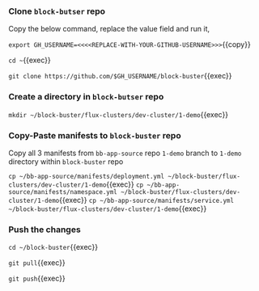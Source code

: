 ### Clone `block-butser` repo
Copy the below command, replace the value field and run it,

`export GH_USERNAME=<<<<REPLACE-WITH-YOUR-GITHUB-USERNAME>>>`{{copy}}

`cd ~`{{exec}}

`git clone https://github.com/$GH_USERNAME/block-buster`{{exec}}

### Create a directory in `block-butser` repo
`mkdir ~/block-buster/flux-clusters/dev-cluster/1-demo`{{exec}}

### Copy-Paste manifests to `block-buster` repo
Copy all 3 manifests from `bb-app-source` repo `1-demo` branch to `1-demo` directory within `block-buster` repo

```cp ~/bb-app-source/manifests/deployment.yml ~/block-buster/flux-clusters/dev-cluster/1-demo```{{exec}}
```cp ~/bb-app-source/manifests/namespace.yml ~/block-buster/flux-clusters/dev-cluster/1-demo```{{exec}}
```cp ~/bb-app-source/manifests/service.yml ~/block-buster/flux-clusters/dev-cluster/1-demo```{{exec}}

### Push the changes
```cd ~/block-buster```{{exec}}

```git pull```{{exec}}

```git push```{{exec}}